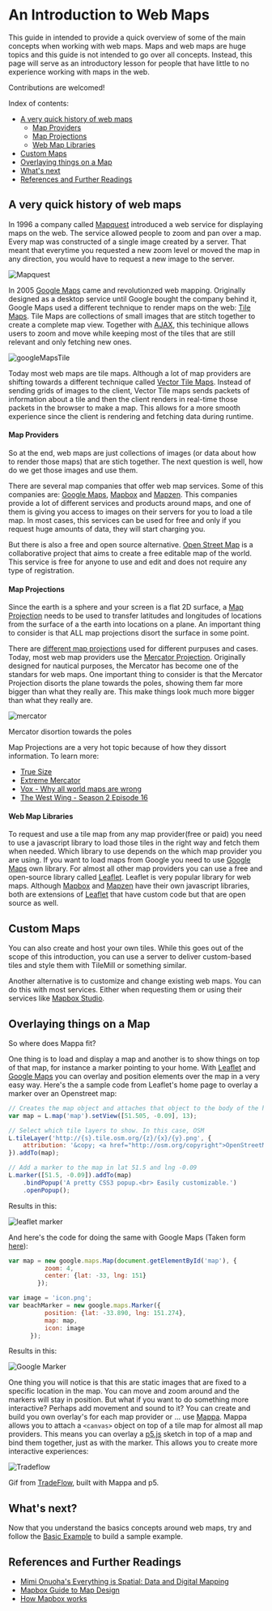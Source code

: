 # An Introduction to Web Maps 

This guide in intended to provide a quick overview of some of the main concepts when working with web maps. Maps and web maps are huge topics and this guide is not intended to go over all concepts. Instead, this page will serve as an introductory lesson for people that have little to no  experience working with maps in the web.

Contributions are welcomed! 

Index of contents:

 - [A very quick history of web maps](#a-very-quick-history-of-web-maps)
    - [Map Providers](#map-providers)
    - [Map Projections](#map-projections)
    - [Web Map Libraries](#web-map-libraries)
 - [Custom Maps](#custom-maps)
 - [Overlaying things on a Map](#overlaying-things-on-a-map)
 - [What's next](#whats-next)
 - [References and Further Readings](#references-and-further-readings)

## A very quick history of web maps

In 1996 a company called [Mapquest](http://www.mapquest.com/) introduced a web service for displaying maps on the web. The service allowed people to zoom and pan over a map. Every map was constructed of a single image created by a server. That meant that everytime you requested a new zoom level or moved the map in any direction, you would have to request a new image to the server. 

![Mapquest](images/mapquest.gif)

In 2005 [Google Maps](https://en.wikipedia.org/wiki/Google_Maps) came and revolutionzed web mapping. Originally designed as a desktop service until Google bought the company behind it, Google Maps used a different technique to render maps on the web: [Tile Maps](). Tile Maps are collections of small images that are stitch together to create a complete map view. Together with [AJAX](https://developer.mozilla.org/en-US/docs/AJAX/Getting_Started), this techinique allows users to zoom and move while keeping most of the tiles that are still relevant and only fetching new ones. 


![googleMapsTile](images/loadingGoogleMaps.gif)

Today most web maps are tile maps. Although a lot of map providers are shifting towards a different technique called [Vector Tile Maps](https://en.wikipedia.org/wiki/Vector_tiles). Instead of sending grids of images to the client, Vector Tile maps sends packets of information about a tile and then the client renders in real-time those packets in the browser to make a map. This allows for a more smooth experience since the client is rendering and fetching data during runtime.

#### Map Providers

So at the end, web maps are just collections of images (or data about how to render those maps) that are stich together. The next question is well, how do we get those images and use them.

There are several map companies that offer web map services. Some of this companies are: [Google Maps](maps.google.com), [Mapbox](mapbox.com) and [Mapzen](mapzen.com). This companies provide a lot of different services and products around maps, and one of them is giving you access to images on their servers for you to load a tile map. In most cases, this services can be used for free and only if you request huge amounts of data, they will start charging you.

But there is also a free and open source alternative. [Open Street Map](https://www.openstreetmap.org/#map=4/38.01/-95.84) is a collaborative project that aims to create a free editable map of the world. This service is free for anyone to use and edit and does not require any type of registration.

#### Map Projections

Since the earth is a sphere and your screen is a flat 2D surface, a [Map Projection](https://en.wikipedia.org/wiki/Map_projection) needs to be used to transfer latitudes and longitudes of locations from the surface of a the earth into locations on a plane. An important thing to consider is that ALL map projections disort the surface in some point.

There are [different map projections](https://en.wikipedia.org/wiki/List_of_map_projections) used for different purpuses and cases. Today, most web map providers use the [Mercator Projection](https://en.wikipedia.org/wiki/Mercator_projection). Originally designed for nautical purposes, the Mercator has become one of the standars for web maps. One important thing to consider is that the Mercator Projection disorts the plane towards the poles, showing them far more bigger than what they really are. This make things look much more bigger than what they really are.

![mercator](images/tissot_mercator.png)

Mercator disortion towards the poles

Map Projections are a very hot topic because of how they dissort information. To learn more:

- [True Size](https://thetruesize.com/#?borders=1~!MTU2Mzk2Mzk.NDc2MjAxMQ*Mjg5MDYyMjE(ODU4NTkwOA~!CONTIGUOUS_US*MTAwMjQwNzU.MjUwMjM1MTc(MTc1)MA~!IN*NTI2NDA1MQ.Nzg2MzQyMQ)MQ~!CN*OTkyMTY5Nw.NzMxNDcwNQ(MjI1)Mg)
- [Extreme Mercator](https://mrgris.com/projects/merc-extreme/#0b6b7dd3@)
- [Vox - Why all world maps are wrong](https://www.youtube.com/watch?v=kIID5FDi2JQ)
- [The West Wing - Season 2 Episode 16](https://www.youtube.com/watch?v=vVX-PrBRtTY)

####  Web Map Libraries

To request and use a tile map from any map provider(free or paid) you need to use a javascript library to load those tiles in the right way and fetch them when needed. Which library to use depends on the which map provider you are using. If you want to load maps from Google you need to use [Google Maps](https://developers.google.com/maps/) own library. For almost all other map providers you can use a free and open-source library called [Leaflet](http://leafletjs.com/). Leaflet is very popular library for web maps. Although [Mapbox](https://www.mapbox.com/mapbox.js/api/v3.1.1/) and [Mapzen](https://mapzen.com/documentation/mapzen-js/) have their own javascript libraries, both are extensions of [Leaflet](http://leafletjs.com/) that have custom code but that are open source as well.

## Custom Maps 

You can also create and host your own tiles. While this goes out of the scope of this introduction, you can use a server to deliver custom-based tiles and style them with TileMill or something similar.

Another alternative is to customize and change existing web maps. You can do this with most services. Either when requesting them or using their services like [Mapbox Studio](https://www.mapbox.com/studio/styles/).

## Overlaying things on a Map

So where does Mappa fit? 

One thing is to load and display a map and another is to show things on top of that map, for instance a marker pointing to your home. With [Leaflet](http://leafletjs.com/) and [Google Maps](https://developers.google.com/maps/) you can overlay and position elements over the map in a very easy way. Here's the a sample code from Leaflet's home page to overlay a marker over an Openstreet map:

```javascript
// Creates the map object and attaches that object to the body of the html. This also sets the starting latiute, longitud and zoom level
var map = L.map('map').setView([51.505, -0.09], 13);

// Select which tile layers to show. In this case, OSM
L.tileLayer('http://{s}.tile.osm.org/{z}/{x}/{y}.png', {
    attribution: '&copy; <a href="http://osm.org/copyright">OpenStreetMap</a> contributors'
}).addTo(map);

// Add a marker to the map in lat 51.5 and lng -0.09
L.marker([51.5, -0.09]).addTo(map)
    .bindPopup('A pretty CSS3 popup.<br> Easily customizable.')
    .openPopup();
```
Results in this:

![leaflet marker](images/leafletMarker.png)

And here's the code for doing the same with Google Maps (Taken form [here](https://developers.google.com/maps/documentation/javascript/examples/icon-simple)):
```javascript
var map = new google.maps.Map(document.getElementById('map'), {
          zoom: 4,
          center: {lat: -33, lng: 151}
        });

var image = 'icon.png';
var beachMarker = new google.maps.Marker({
          position: {lat: -33.890, lng: 151.274},
          map: map,
          icon: image
      });
```

Results in this:

![Google Marker](images/googleMapsMarker.png)

One thing you will notice is that this are static images that are fixed to a specific location in the map. You can move and zoom around and the markers will stay in position. But what if you want to do something more interactive? Perhaps add movement and sound to it? You can create and build you own overlay's for each map provider or ... use [Mappa](). Mappa allows you to attach a `<canvas>` object on top of a tile map for almost all map providers. This means you can overlay a [p5.js](https://github.com/processing/p5.js) sketch in top of a map and bind them together, just as with the marker. This allows you to create more interactive experiences:

![Tradeflow](images/tradeflow.gif)

Gif from [TradeFlow](http://tradeflow.3laab.com/), built with Mappa and p5.

## What's next?

Now that you understand the basics concepts around web maps, try and follow the [Basic Example](../basic) to build a sample example.

## References and Further Readings

- [Mimi Onuoha's Everything is Spatial: Data and Digital Mapping](https://mimionuoha.github.io/spring2017-digitalmapping/weekone/#/)
- [Mapbox Guide to Map Design](https://www.mapbox.com/resources/guide-to-map-design-part-1.pdf)
- [How Mapbox works](https://www.mapbox.com/help/how-mapbox-works-overview/)